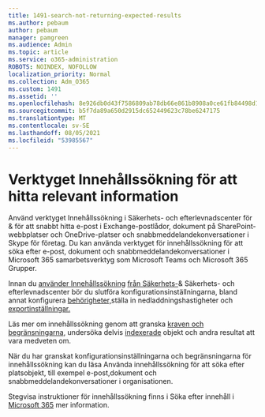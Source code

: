 ```yaml
---
title: 1491-search-not-returning-expected-results
ms.author: pebaum
author: pebaum
manager: pamgreen
ms.audience: Admin
ms.topic: article
ms.service: o365-administration
ROBOTS: NOINDEX, NOFOLLOW
localization_priority: Normal
ms.collection: Adm_O365
ms.custom: 1491
ms.assetid: ''
ms.openlocfilehash: 8e926db0d43f7586809ab78db66e861b8908a0ce61fb84498d1993bcc301d5f4
ms.sourcegitcommit: b5f7da89a650d2915dc652449623c78be6247175
ms.translationtype: MT
ms.contentlocale: sv-SE
ms.lasthandoff: 08/05/2021
ms.locfileid: "53985567"
---
```

# <a name="content-search-tool-to-find-relevant-info"></a>Verktyget Innehållssökning för att hitta relevant information

Använd verktyget Innehållssökning i Säkerhets- och efterlevnadscenter för & för att snabbt hitta e-post i Exchange-postlådor, dokument på SharePoint-webbplatser och OneDrive-platser och snabbmeddelandekonversationer i Skype för företag. Du kan använda verktyget för innehållssökning för att söka efter e-post, dokument och snabbmeddelandekonversationer i Microsoft 365 samarbetsverktyg som Microsoft Teams och Microsoft 365 Grupper.


Innan du [använder Innehållssökning](https://sip.protection.office.com/contentsearchbeta?ContentOnly=1) [från Säkerhets-](https://sip.protection.office.com/homepage)& Säkerhets- och efterlevnadscenter bör du slutföra konfigurationsinställningarna, bland annat konfigurera [behörigheter,](https://docs.microsoft.com/microsoft-365/compliance/permissions-filtering-for-content-search)ställa in nedladdningshastigheter [](https://docs.microsoft.com/microsoft-365/compliance/increase-download-speeds-when-exporting-ediscovery-results) och [exportinställningar.](https://docs.microsoft.com/microsoft-365/compliance/disable-reports-when-you-export-content-search-results)

Läs mer om innehållssökning genom att granska [kraven och begränsningarna](https://docs.microsoft.com/microsoft-365/compliance/limits-for-content-search), undersöka delvis [indexerade](https://docs.microsoft.com/microsoft-365/compliance/investigating-partially-indexed-items-in-ediscovery) objekt och andra resultat att vara medveten om.

När du har granskat konfigurationsinställningarna och begränsningarna för innehållssökning kan du läsa Använda innehållssökning för att söka efter platsobjekt, till exempel [ </a> e-post,](https://docs.microsoft.com/microsoft-365/compliance/content-search)dokument och snabbmeddelandekonversationer i organisationen.

Stegvisa instruktioner för innehållssökning finns i Söka efter innehåll i [Microsoft 365](https://docs.microsoft.com/microsoft-365/compliance/search-for-content) mer information.
